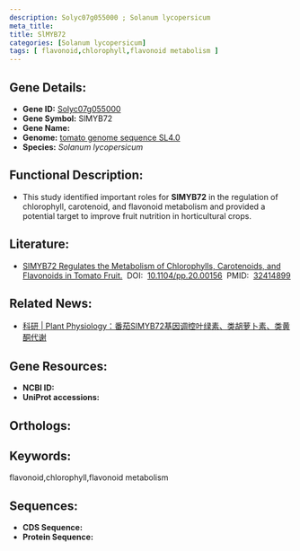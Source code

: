 ```yaml
---
description: Solyc07g055000 ; Solanum lycopersicum
meta_title:
title: SlMYB72
categories: [Solanum lycopersicum]
tags: [ flavonoid,chlorophyll,flavonoid metabolism ]
---
```


## Gene Details:
- **Gene ID:**	[Solyc07g055000]()
- **Gene Symbol:** SlMYB72
- **Gene Name:** 
- **Genome:** [tomato genome sequence SL4.0]()
- **Species:** *Solanum lycopersicum*

## Functional Description:
   - This study identified important roles for **SlMYB72** in the regulation of chlorophyll, carotenoid, and flavonoid metabolism and provided a potential target to improve fruit nutrition in horticultural crops.

## Literature:
   - [SlMYB72 Regulates the Metabolism of Chlorophylls, Carotenoids, and Flavonoids in Tomato Fruit.]( https://academic.oup.com/plphys/article/183/3/854/6116590?login=true)&nbsp;&nbsp;DOI:&nbsp;&nbsp;[10.1104/pp.20.00156](https://academic.oup.com/plphys/article/183/3/854/6116590?login=true)&nbsp;&nbsp;PMID:&nbsp;&nbsp;[32414899](https://pubmed.ncbi.nlm.nih.gov/32414899/)

## Related News:
   - [科研 | Plant Physiology：番茄SlMYB72基因调控叶绿素、类胡萝卜素、类黄酮代谢](https://mp.weixin.qq.com/s?__biz=Mzg3MDEwNDEyMg==&mid=2247492536&idx=6&sn=124c44122c6f1c8cc364851da18dcd36&chksm=ce904eedf9e7c7fb4645a24fa819cf4812b2c73dbff9f690697c49ef3b01af9ab94619f1a378&scene=27#wechat_redirect)

## Gene Resources:
- **NCBI ID:** [](https://www.ncbi.nlm.nih.gov/gene/?term=)
- **UniProt accessions:** [](https://www.uniprot.org/uniprotkb//entry)

## Orthologs:

## Keywords:
flavonoid,chlorophyll,flavonoid metabolism

## Sequences:
- **CDS Sequence:**
- **Protein Sequence:**
